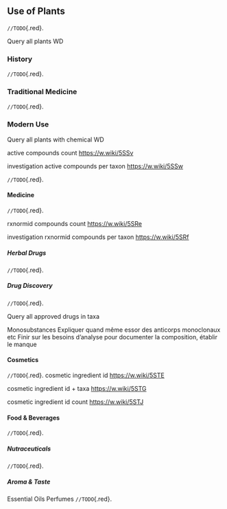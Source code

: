 ## Use of Plants

`//TODO`{.red}.

Query all plants WD

### History

`//TODO`{.red}.

### Traditional Medicine

`//TODO`{.red}.

### Modern Use

Query all plants with chemical WD

active compounds count https://w.wiki/5SSv

investigation active compounds per taxon https://w.wiki/5SSw

`//TODO`{.red}.

#### Medicine

`//TODO`{.red}.

rxnormid compounds count https://w.wiki/5SRe

investigation rxnormid compounds per taxon https://w.wiki/5SRf

##### Herbal Drugs

`//TODO`{.red}.

##### Drug Discovery

`//TODO`{.red}.

Query all approved drugs in taxa

Monosubstances
Expliquer quand même essor des anticorps monoclonaux etc
Finir sur les besoins d’analyse pour documenter la composition, établir le manque

#### Cosmetics

`//TODO`{.red}.
cosmetic ingredient id https://w.wiki/5STE

cosmetic ingredient id + taxa https://w.wiki/5STG

cosmetic ingredient id count https://w.wiki/5STJ

#### Food & Beverages

`//TODO`{.red}.

##### Nutraceuticals

`//TODO`{.red}.

##### Aroma & Taste

Essential Oils
Perfumes
`//TODO`{.red}.

